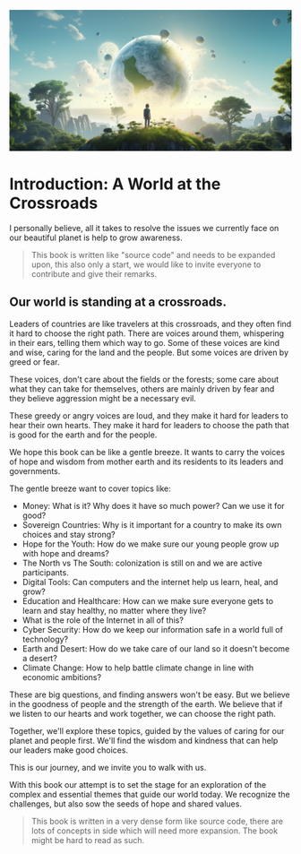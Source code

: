 

![](img/new_world.png)

# Introduction: A World at the Crossroads

I personally believe, all it takes to resolve the issues we currently face on our beautiful planet is help to grow awareness.

> This book is written like "source code" and needs to be expanded upon, this also only a start, we would like to invite everyone to contribute and give their remarks.

## Our world is standing at a crossroads.

Leaders of countries are like travelers at this crossroads, and they often find it hard to choose the right path. There are voices around them, whispering in their ears, telling them which way to go. Some of these voices are kind and wise, caring for the land and the people. But some voices are driven by greed or fear. 

These voices, don't care about the fields or the forests; some care about what they can take for themselves, others are mainly driven by fear and they believe aggression might be a necessary evil.

These greedy or angry voices are loud, and they make it hard for leaders to hear their own hearts. They make it hard for leaders to choose the path that is good for the earth and for the people.

We hope this book can be like a gentle breeze. It wants to carry the voices of hope and wisdom from mother earth and its residents to its leaders and governments. 

The gentle breeze want to cover topics like:


* Money: What is it? Why does it have so much power? Can we use it for good?
* Sovereign Countries: Why is it important for a country to make its own choices and stay strong?
* Hope for the Youth: How do we make sure our young people grow up with hope and dreams?
* The North vs The South: colonization is still on and we are active participants.
* Digital Tools: Can computers and the internet help us learn, heal, and grow?
* Education and Healthcare: How can we make sure everyone gets to learn and stay healthy, no matter where they live?
* What is the role of the Internet in all of this?
* Cyber Security: How do we keep our information safe in a world full of technology?
* Earth and Desert: How do we take care of our land so it doesn't become a desert?
* Climate Change: How to help battle climate change in line with economic ambitions?

These are big questions, and finding answers won't be easy. But we believe in the goodness of people and the strength of the earth. We believe that if we listen to our hearts and work together, we can choose the right path.

Together, we'll explore these topics, guided by the values of caring for our planet and people first. We'll find the wisdom and kindness that can help our leaders make good choices.

This is our journey, and we invite you to walk with us.

With this book our attempt is to set the stage for an exploration of the complex and essential themes that guide our world today. We recognize the challenges, but also sow the seeds of hope and shared values.


> This book is written in a very dense form like source code, there are lots of concepts in side which will need more expansion. The book might be hard to read as such.


